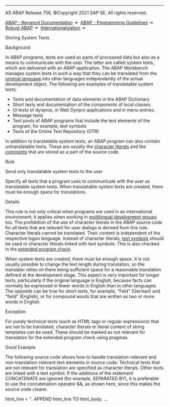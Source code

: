   

* * *

AS ABAP Release 756, ©Copyright 2021 SAP SE. All rights reserved.

[ABAP - Keyword Documentation](javascript:call_link\('abenabap.htm'\)) →  [ABAP - Programming Guidelines](javascript:call_link\('abenabap_pgl.htm'\)) →  [Robust ABAP](javascript:call_link\('abenrobust_abap_gdl.htm'\)) →  [Internationalization](javascript:call_link\('abeninternationalization_gdl.htm'\)) → 

Storing System Texts

Background

In ABAP programs, texts are used as parts of processed data but also as a means to communicate with the user. The latter are called system texts, which are delivered with an ABAP application. The ABAP Workbench manages system texts in such a way that they can be translated from the [original language](javascript:call_link\('abenoriginal_langu_guidl.htm'\) "Guideline") into other languages independently of the actual development object. The following are examples of translatable system texts:

-   Texts and documentation of data elements in the ABAP Dictionary
-   Short texts and documentation of the components of local classes
-   UI texts of dynpros, in Web Dynpro applications and in menu entries
-   Message texts
-   Text pools of ABAP programs that include the text elements of the program, for example, text symbols
-   Texts of the Online Text Repository (OTR)

In addition to translatable system texts, an ABAP program can also contain untranslatable texts. These are usually the [character literals](javascript:call_link\('abenliterals_guidl.htm'\) "Guideline") and the [comments](javascript:call_link\('abencomments_gdl.htm'\)) that are stored as a part of the source code.

Rule

Send only translatable system texts to the user

Specify all texts that a program uses to communicate with the user as translatable system texts. When translatable system texts are created, there must be enough space for translations.

Details

This rule is not only critical when programs are used in an international environment; it applies when working in [multilingual development groups](javascript:call_link\('abenoriginal_langu_guidl.htm'\) "Guideline") too. The prohibition of the use of character literals in the ABAP source code for all texts that are relevant for user dialogs is derived from this rule. Character literals cannot be translated. Their content is independent of the respective logon language. Instead of character literals, [text symbols](javascript:call_link\('abentext_symbol_glosry.htm'\) "Glossary Entry") should be used or character literals linked with text symbols. This is also checked in the [extended program check](javascript:call_link\('abenextended_program_check_guidl.htm'\) "Guideline").

When system texts are created, there must be enough space. It is not usually possible to change the text length during translation, so the translator relies on there being sufficient space for a reasonable translation defined at the development stage. This aspect is very important for longer texts, particularly if the original language is English, because facts can normally be expressed in fewer words in English than in other languages. The opposite can be true for short texts, for example, "Feld" (German) and "field" (English), or for compound words that are written as two or more words in English.

Exception

For purely technical texts (such as HTML tags or regular expressions) that are not to be translated, character literals or literal content of string templates can be used. These should be marked as not relevant for translation for the extended program check using pragmas.

Good Example

The following source code shows how to handle translation-relevant and non-translation-relevant text elements in source code: Technical texts that are not relevant for translation are specified as character literals. Other texts are linked with a text symbol. If the additions of the statement CONCATENATE are ignored (for example, SEPARATED BY), it is preferable to use the concatenation operator &&, as shown here, since this makes the source code clearer.

html\_line = '<title>' && 'Some Title'(ttl) && '</title>'.
APPEND html\_line TO html\_body.
...